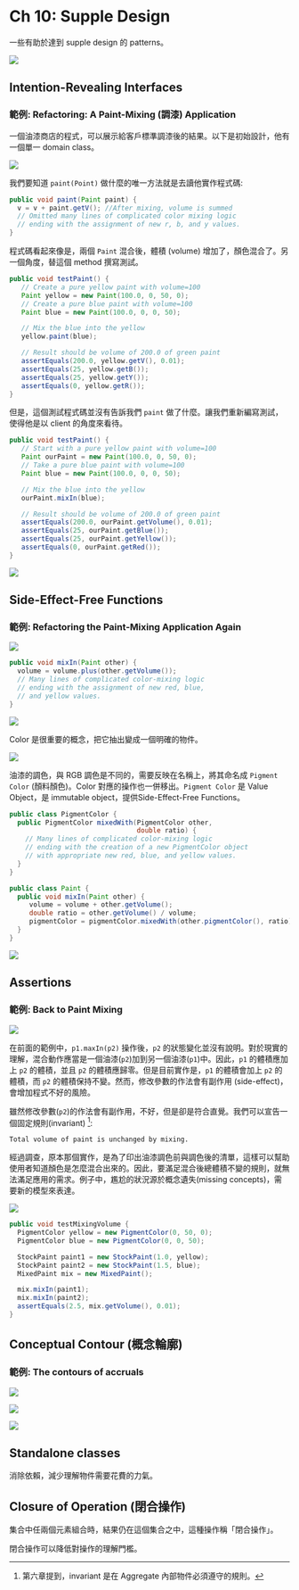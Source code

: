 # Ch 10: Supple Design

一些有助於達到 supple design 的 patterns。

![](10/01.png)

## Intention-Revealing Interfaces

### 範例: Refactoring: A Paint-Mixing (調漆) Application

一個油漆商店的程式，可以展示給客戶標準調漆後的結果。以下是初始設計，他有一個單一 domain  class。

![](10/02.png)

我們要知道 `paint(Point)` 做什麼的唯一方法就是去讀他實作程式碼:

```java
public void paint(Paint paint) {
  v = v + paint.getV(); //After mixing, volume is summed
  // Omitted many lines of complicated color mixing logic
  // ending with the assignment of new r, b, and y values.
}
```

程式碼看起來像是，兩個 `Paint` 混合後，體積 (volume) 增加了，顏色混合了。另一個角度，替這個 method 撰寫測試。

```java
public void testPaint() {
   // Create a pure yellow paint with volume=100
   Paint yellow = new Paint(100.0, 0, 50, 0);
   // Create a pure blue paint with volume=100
   Paint blue = new Paint(100.0, 0, 0, 50);

   // Mix the blue into the yellow
   yellow.paint(blue);

   // Result should be volume of 200.0 of green paint
   assertEquals(200.0, yellow.getV(), 0.01);
   assertEquals(25, yellow.getB());
   assertEquals(25, yellow.getY());
   assertEquals(0, yellow.getR());
}
```

但是，這個測試程式碼並沒有告訴我們 `paint` 做了什麼。讓我們重新編寫測試，使得他是以 client 的角度來看待。

```java hl_lines="8 11-14"
public void testPaint() {
   // Start with a pure yellow paint with volume=100
   Paint ourPaint = new Paint(100.0, 0, 50, 0);
   // Take a pure blue paint with volume=100
   Paint blue = new Paint(100.0, 0, 0, 50);

   // Mix the blue into the yellow
   ourPaint.mixIn(blue);

   // Result should be volume of 200.0 of green paint
   assertEquals(200.0, ourPaint.getVolume(), 0.01);
   assertEquals(25, ourPaint.getBlue());
   assertEquals(25, ourPaint.getYellow());
   assertEquals(0, ourPaint.getRed());
}
```

![](10/03.png)

## Side-Effect-Free Functions

### 範例: Refactoring the Paint-Mixing Application Again

![](10/04.png)

```java
public void mixIn(Paint other) {
  volume = volume.plus(other.getVolume());
  // Many lines of complicated color-mixing logic
  // ending with the assignment of new red, blue,
  // and yellow values.
}
```

![](10/05.png)

Color 是很重要的概念，把它抽出變成一個明確的物件。

![](10/06.png)

油漆的調色，與 RGB 調色是不同的，需要反映在名稱上，將其命名成 `Pigment Color` (顏料顏色)。Color 對應的操作也一併移出。`Pigment Color` 是 Value Object，是 immutable object，提供Side-Effect-Free Functions。

```java
public class PigmentColor {
  public PigmentColor mixedWith(PigmentColor other,
                                double ratio) {
    // Many lines of complicated color-mixing logic
    // ending with the creation of a new PigmentColor object
    // with appropriate new red, blue, and yellow values.
  }
}

public class Paint {
  public void mixIn(Paint other) {
     volume = volume + other.getVolume();
     double ratio = other.getVolume() / volume;
     pigmentColor = pigmentColor.mixedWith(other.pigmentColor(), ratio);
  }
}
```

![](10/07.png)

## Assertions

### 範例: Back to Paint Mixing

![](10/08.png)

在前面的範例中，`p1.maxIn(p2)` 操作後，`p2` 的狀態變化並沒有說明。對於現實的理解，混合動作應當是一個油漆(`p2`)加到另一個油漆(`p1`)中。因此，`p1` 的體積應加上 `p2` 的體積，並且 `p2` 的體積應歸零。但是目前實作是，`p1` 的體積會加上 `p2` 的體積，而 `p2` 的體積保持不變。然而，修改參數的作法會有副作用 (side-effect)，會增加程式不好的風險。

雖然修改參數(`p2`)的作法會有副作用，不好，但是卻是符合直覺。我們可以宣告一個固定規則(invariant) [^1]:

    Total volume of paint is unchanged by mixing.

[^1]: 第六章提到，invariant 是在 Aggregate 內部物件必須遵守的規則。

經過調查，原本那個實作，是為了印出油漆調色前與調色後的清單，這樣可以幫助使用者知道顏色是怎麼混合出來的。因此，要滿足混合後總體積不變的規則，就無法滿足應用的需求。例子中，尷尬的狀況源於概念遺失(missing concepts)，需要新的模型來表達。

![](10/09.png)

```java
public void testMixingVolume {
  PigmentColor yellow = new PigmentColor(0, 50, 0);
  PigmentColor blue = new PigmentColor(0, 0, 50);

  StockPaint paint1 = new StockPaint(1.0, yellow);
  StockPaint paint2 = new StockPaint(1.5, blue);
  MixedPaint mix = new MixedPaint();

  mix.mixIn(paint1);
  mix.mixIn(paint2);
  assertEquals(2.5, mix.getVolume(), 0.01);
}
```

## Conceptual Contour (概念輪廓)

### 範例: The contours of accruals

![](10/10.png)

![](10/11.png)

![](10/12.png)

## Standalone classes

消除依賴，減少理解物件需要花費的力氣。

## Closure of Operation (閉合操作)

集合中任兩個元素組合時，結果仍在這個集合之中，這種操作稱「閉合操作」。

閉合操作可以降低對操作的理解門檻。


